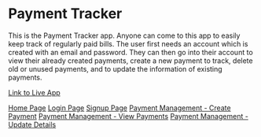 # Payment Tracker

  This is the Payment Tracker app. Anyone can come to this app to easily keep track of regularly paid bills. The user first needs an account which is created with an email
  and password. They can then go into their account to view their already created payments, create a new payment to track, delete old or unused payments, and to update the information
  of existing payments.

  [Link to Live App](https://node-bill-app.herokuapp.com/)

  [Home Page](public/img/home_page.png)
  [Login Page](public/img/login_page.png)
  [Signup Page](signup_page.png)
  [Payment Management - Create Payment](payment_management_payment_creation.png)
  [Payment Management - View Payments](payment_management_results.png)
  [Payment Management - Update Details](payment_management_update_details.png)
